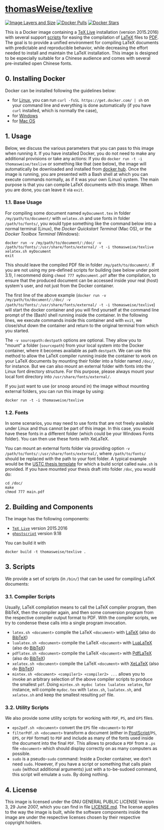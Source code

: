 # [thomasWeise/texlive](https://hub.docker.com/r/thomasweise/texlive/)

[![Image Layers and Size](https://imagelayers.io/badge/thomasweise/texlive:latest.svg)](https://imagelayers.io/?images=thomasweise%2Ftexlive:latest)
[![Docker Pulls](https://img.shields.io/docker/pulls/thomasweise/texlive.svg)](https://hub.docker.com/r/thomasweise/texlive/)
[![Docker Stars](https://img.shields.io/docker/stars/thomasweise/texlive.svg)](https://hub.docker.com/r/thomasweise/texlive/)

This is a Docker image containing a [TeX Live](https://en.wikipedia.org/wiki/TeX_Live) installation (version 2015.2016) with several support <a href="#user-content-3-scripts">scripts</a> for easing the compilation of [LaTeX](https://en.wikipedia.org/wiki/LaTeX) files to [PDF](https://en.wikipedia.org/wiki/Portable_Document_Format). The goal is to provide a unified environment for compiling LaTeX documents with predictable and reproducible behavior, while decreasing the effort needed to install and maintain the LaTeX installation. This image is designed to be especially suitable for a Chinese audience and comes with several pre-installed open Chinese fonts. 

## 0. Installing Docker

Docker can be installed following the guidelines below:

* for [Linux](https://docs.docker.com/linux/step_one/), you can run  `curl -fsSL https://get.docker.com/ | sh` on your command line and everything is done automatically (if you have `curl` installed, which is normally the case),
* for [Windows](https://docs.docker.com/windows/step_one/)
* for [Mac OS](https://docs.docker.com/mac/step_one/)

## 1. Usage

Below, we discuss the various parameters that you can pass to this image when running it. If you have installed Docker, you do not need to make any additional provisions or take any actions: If you do `docker run -t -i thomasweise/texlive` or something like that (see below), the image will automatically be downloaded and installed from [docker hub](https://hub.docker.com/). Once the image is running, you are presented with a Bash shell at which you can execute commands normally, as if it was your own (Linux) system. The main purpose is that you can compile LaTeX documents with this image. When you are done, you can leave it via `exit`.

### 1.1. Base Usage

For compiling some document named `myDocument.tex` in folder `/my/path/to/document/` with `xelatex.sh` and use fonts in folder `/path/to/fonts/`, you would type something like the command below into a normal terminal (Linux), the *Docker Quickstart Terminal* (Mac OS), or the *Docker Toolbox Terminal* (Windows):

    docker run -v /my/path/to/document/:/doc/ -v /path/to/fonts/:/usr/share/fonts/external/ -t -i thomasweise/texlive
    xelatex.sh myDocument
    exit
    
This should leave the compiled PDF file in folder `/my/path/to/document/`. If you are not using my pre-defined scripts for building (see below under point 3.1), I recommend doing `chmod 777 myDocument.pdf` after the compilation, to ensure that the produced document can be accessed inside your real (host) system's user, and not just from the Docker container. 

The first line of the above example (`docker run -v /my/path/to/document/:/doc/ -v /path/to/fonts/:/usr/share/fonts/external/ -t -i thomasweise/texlive`) will start the docker container and you will find yourself at the command line prompt of the (Bash) shell running inside the container. In the following lines, we execute commands inside this container and with `exit`, we close/shut down the container and return to the original terminal from which you started.

The `-v sourcepath:destpath` options are optional. They allow you to "mount" a folder (`sourcepath`) from your local system into the Docker container, where it becomes available as path `destpath`. We can use this method to allow the LaTeX compiler running inside the container to work on your LaTeX documents by mounting their folder into a folder named `/doc/`, for instance. But we can also mount an external folder with fonts into the Linux font directory structure. For this purpose, please always mount your local font directory into `/usr/share/fonts/external/`. 

If you just want to use (or snoop around in) the image without mounting external folders, you can run this image by using:

    docker run -t -i thomasweise/texlive


### 1.2. Fonts

In some scenarios, you may need to use fonts that are not freely available under Linux and thus cannot be part of this image. In this case, you would have these fonts in a different folder (which could be your Windows Fonts folder). You can then use these fonts with XeLaTeX.

You can mount an external fonts folder via providing option `-v /path/to/fonts/:/usr/share/fonts/external/`, where `/path/to/fonts/` should be replaced with the path to your font folder. A typical example would be the [USTC thesis template](https://github.com/ustctug/ustcthesis) for which a build script called `make.sh` is provided. If you have mounted your thesis draft into folder `/doc`, you would do:

    cd /doc/
    make
    chmod 777 main.pdf

## 2. Building and Components

The image has the following components:

- [`TeX Live`](http://www.tug.org/texlive/) version 2015.2016
- [`ghostscript`](http://ghostscript.com/) version 9.18

You can build it with

    docker build -t thomasweise/texlive .

## 3. Scripts

We provide a set of scripts (in `/bin/`) that can be used for compiling LaTeX documents:

### 3.1. Compiler Scripts

Usually, LaTeX compilation means to call the LaTeX compiler program, then BibTeX, then the compiler again, and then some conversion program from the respective compiler output format to PDF. With the compiler scripts, we try to condense these calls into a single program invocation.

- `latex.sh <document>` compile the LaTeX `<document>` with [LaTeX](https://en.wikipedia.org/wiki/LaTeX) (also do [BibTeX](https://en.wikipedia.org/wiki/BibTeX))
- `lualatex.sh <document>` compile the LaTeX `<document>` with [LuaLaTeX](https://en.wikipedia.org/wiki/LuaTeX) (also do [BibTeX](https://en.wikipedia.org/wiki/BibTeX))
- `pdflatex.sh <document>` compile the LaTeX `<document>` with [PdfLaTeX](https://en.wikipedia.org/wiki/pdfTeX) (also do [BibTeX](https://en.wikipedia.org/wiki/BibTeX))
- `xelatex.sh <document>` compile the LaTeX `<document>` with [XeLaTeX](https://en.wikipedia.org/wiki/XeLaTeX) (also do [BibTeX](https://en.wikipedia.org/wiki/BibTeX))
- `mintex.sh <document> <compiler1> <compiler2> ...` allows you to invoke an arbitrary selection of the above compiler scripts to produce the smallest `pdf`. Doing `mintex.sh mydoc latex lualatex xelatex`, for instance, will compile `mydoc.tex` with `latex.sh`, `lualatex.sh`, and `xelatex.sh` and keep the smallest resulting `pdf` file.

### 3.2. Utility Scripts

We also provide some utility scripts for working with `PDF`, `PS`, and `EPS` files.

- `eps2pdf.sh <document>` convert the `EPS` file `<document>` to `PDF`
- `filterPdf.sh <document>` transform a document (either in [PostScript](https://en.wikipedia.org/wiki/PostScript)/`PS`, `EPS`, or `PDF` format) to `PDF` and include as many of the fonts used inside the document into the final `PDF`. This allows to produce a `PDF` from a `.ps` file `<document>` which should display correctly on as many computers as possible. 
- `sudo` is a pseudo-`sudo` command: Inside a Docker container, we don't need `sudo`. However, if you have a script or something that calls plain `sudo` (without additional arguments) just with a to-be-sudoed command, this script will emulate a `sudo`. By doing nothing.

## 4. License

This image is licensed under the GNU GENERAL PUBLIC LICENSE Version 3, 29 June 2007, which you can find in file [LICENSE.md](https://github.com/thomasWeise/docker-texlive/blob/master/LICENSE.md). The license applies to the way the image is built, while the software components inside the image are under the respective licenses chosen by their respective copyright holders.